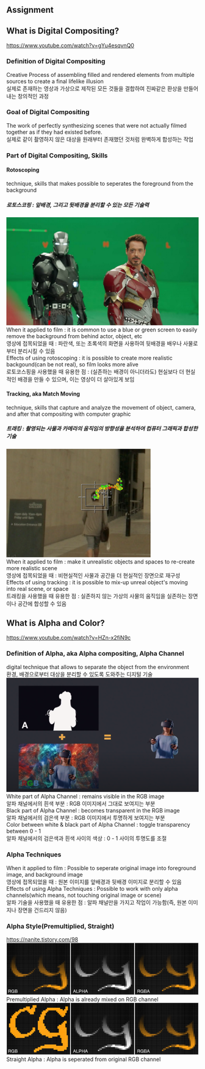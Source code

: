 ## Assignment
## What is Digital Compositing?  
https://www.youtube.com/watch?v=gYu4esqvnQ0

### Definition of Digital Compositing  
Creative Process of assembling filled and rendered elements from multiple sources to create a final lifelike illusion  
실제로 존재하는 영상과 가상으로 제작된 모든 것들을 결합하여 진짜같은 환상을 만들어내는 창의적인 과정  

### Goal of Digital Compositing  
The work of perfectly synthesizing scenes that were not actually filmed together as if they had existed before.  
실제로 같이 촬영하지 않은 대상을 원래부터 존재했던 것처럼 완벽하게 합성하는 작업  

### Part of Digital Compositing, Skills  
#### Rotoscoping  
technique, skills that makes possible to seperates the foreground from the background  
##### 로토스코핑 : 앞배경, 그리고 뒷배경을 분리할 수 있는 모든 기술력  
![Rotoscoping](https://github.com/fanxysonaka/2D-Digital-Compositing/blob/master/Week%203/Rotoscoping.jpg?raw=true)  
When it applied to film : it is common to use a blue or green screen to easily remove the background from behind actor, object, etc  
영상에 접목되었을 때 : 파란색, 또는 초록색의 화면을 사용하여 뒷배경을 배우나 사물로부터 분리시킬 수 있음  
Effects of using rotoscoping : it is possible to create more realistic backgound(can be not real), so film looks more alive  
로토코스핑을 사용했을 때 유용한 점 : (실존하는 배경이 아니더라도) 현실보다 더 현실적인 배경을 만들 수 있으며, 이는 영상이 더 살아있게 보임  

#### Tracking, aka Match Moving   
technique, skills that capture and analyze the movement of object, camera, and after that compositing with computer graphic  
##### 트래킹 : 촬영되는 사물과 카메라의 움직임의 방향성을 분석하여 컴퓨터 그래픽과 합성한 기술  
![Tracking](https://github.com/fanxysonaka/2D-Digital-Compositing/blob/master/Week%203/Tracking.png?raw=true)  
When it applied to film : make it unrealistic objects and spaces to re-create more realistic scene  
영상에 접목되었을 때 : 비현실적인 사물과 공간을 더 현실적인 장면으로 재구성  
Effects of using tracking : it is possible to mix-up unreal object's moving into real scene, or space  
트래킹을 사용했을 때 유용한 점 : 실존하지 않는 가상의 사물의 움직임을 실존하는 장면이나 공간에 합성할 수 있음  


## What is Alpha and Color?  
https://www.youtube.com/watch?v=HZn-x2fiN9c  

### Definition of Alpha, aka Alpha compositing, Alpha Channel  
digital technique that allows to separate the object from the environment  
환경, 배경으로부터 대상을 분리할 수 있도록 도와주는 디지털 기술  
![Alpha](https://github.com/fanxysonaka/2D-Digital-Compositing/blob/master/Week%203/Alpha.png?raw=true)  
White part of Alpha Channel : remains visible in the RGB image  
알파 채널에서의 흰색 부분 : RGB 이미지에서 그대로 보여지는 부분  
Black part of Alpha Channel : becomes transparent in the RGB image  
알파 채널에서의 검은색 부분 : RGB 이미지에서 투명하게 보여지는 부분  
Color between white & black part of Alpha Channel : toggle transparency between 0 - 1  
알파 채널에서의 검은색과 흰색 사이의 색상 : 0 - 1 사이의 투명도를 조절  

### Alpha Techniques  
When it applied to film : Possible to seperate original image into foreground image, and background image   
영상에 접목되었을 때 : 원본 이미지를 앞배경과 뒷배경 이미지로 분리할 수 있음  
Effects of using Alpha Techniques : Possible to work with only alpha channels(which means, not touching original image or scene)  
알파 기술을 사용했을 때 유용한 점 : 알파 채널만을 가지고 작업이 가능함(즉, 원본 이미지나 장면을 건드리지 않음)  

### Alpha Style(Premultiplied, Straight)    
https://nanite.tistory.com/98  
![Premultiplied](https://github.com/fanxysonaka/2D-Digital-Compositing/blob/master/Week%203/Premultiplied.png?raw=true)
Premultiplied Alpha : Alpha is already mixed on RGB channel  
![Straight](https://github.com/fanxysonaka/2D-Digital-Compositing/blob/master/Week%203/Straight.png?raw=true)
Straight Alpha : Alpha is seperated from original RGB channel  
